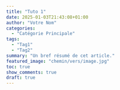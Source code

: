 ```yaml
---
title: "Tuto 1"
date: 2025-01-03T21:43:08+01:00
author: "Votre Nom"
categories:
  - "Catégorie Principale"
tags:
  - "Tag1"
  - "Tag2"
summary: "Un bref résumé de cet article."
featured_image: "chemin/vers/image.jpg"
toc: true
show_comments: true
draft: true
---
```

